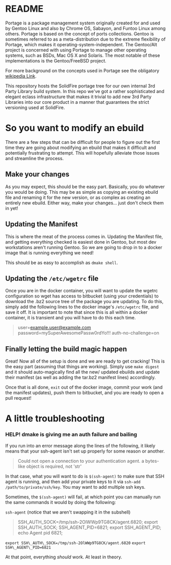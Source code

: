 # README #

Portage is a package management system originally created for and used by Gentoo Linux and also by Chrome OS, Sabayon, and Funtoo Linux among others. Portage is based on the concept of ports collections. Gentoo is sometimes referred to as a meta-distribution due to the extreme flexibility of Portage, which makes it operating-system-independent. The Gentoo/Alt project is concerned with using Portage to manage other operating systems, such as BSDs, Mac OS X and Solaris. The most notable of these implementations is the Gentoo/FreeBSD project.

For more background on the concepts used in Portage see the obligatory [wikipedia Link](https://en.wikipedia.org/wiki/Portage_(software)).

This repository hosts the SolidFire portage tree for our own internal 3rd Party Library build system. In this repo we've got a rather sophisticated and elegant eclass infrastructure that makes it trivial to add new 3rd Party Libraries into our core product in a manner that guarantees the strict versioning used at SolidFire.


# So you want to modify an ebuild #

There are a few steps that can be difficult for people to figure out the first time they are going about modifying an ebuild that makes it difficult and potentially frustrating to attempt. This will hopefully alleviate those issues and streamline the process.

## Make your changes ##

As you may expect, this should be the easy part. Basically, you do whatever you would be doing. This may be as simple as copying an existing ebuild file and renaming it for the new version, or as complex as creating an entirely new ebuild. Either way, make your changes... just don't check them in yet!

## Updating the Manifest ##

This is where the meat of the process comes in. Updating the Manifest file, and getting everything checked is easiest done in Gentoo, but most dev workstations aren't running Gentoo. So we are going to drop in to a docker image that is running everything we need!

This should be as easy to accomplish as `dmake shell`.

## Updating the `/etc/wgetrc` file ##

Once you are in the docker container, you will want to update the wgetrc configuration so wget has access to bitbucket (using your credentials) to download the .bz2 source tree of the package you are updating. To do this, simply add the following lines to the docker image's `/etc/wgetrc` file, and save it off. It is important to note that since this is all within a docker container, it is transient and you will have to do this each time.

> user=example.user@example.com
> password=mySuperAwesomePassw0rdYo!!!
> auth-no-challenge=on

## Finally letting the build magic happen ##

Great! Now all of the setup is done and we are ready to get cracking! This is the easy part (assuming that things are working). Simply use `make digest` and it should auto-magically find all the new/ updated ebuilds and update their manifest (as well as adding the tar.bz2 manifest lines) accordingly.

Once that is all done, `exit` out of the docker image, commit your work (and the manifest updates), push them to bitbucket, and you are ready to open a pull request!

# A little troubleshooting #

### HELP! dmake is giving me an auth failure and bailing ###

If you run into an error message along the lines of the following, it likely means that your ssh-agent isn't set up properly for some reason or another.

> Could not open a connection to your authentication agent.
> a bytes-like object is required, not 'str'

In that case, what you will want to do is `$(ssh-agent)` to make sure that SSH agent is running, and then add your private keys to it via `ssh-add /path/to/private/ssh/key`. You may want to add multiple ssh keys.

Sometimes, the `$(ssh-agent)` will fail, at which point you can manually run the same commands it would by doing the following:

`ssh-agent` (notice that we aren't swapping it in the subshell)

> SSH\_AUTH\_SOCK=/tmp/ssh-2OlWWp9TG8CK/agent.6820; export SSH\_AUTH\_SOCK;
> SSH\_AGENT\_PID=6821; export SSH\_AGENT\_PID;
> echo Agent pid 6821;

`export SSH\_AUTH\_SOCK=/tmp/ssh-2OlWWp9TG8CK/agent.6820`
`export SSH\_AGENT\_PID=6821`

At that point, everything _should_ work. At least in theory.
